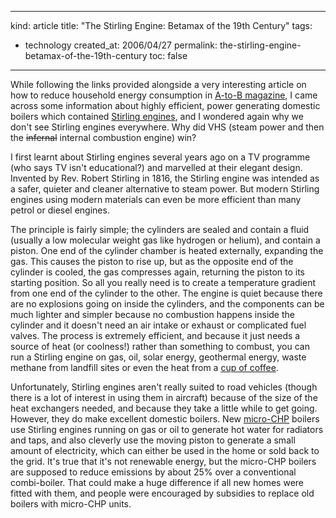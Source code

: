 -----
kind: article
title: "The Stirling Engine: Betamax of the 19th Century"
tags:
- technology
created_at: 2006/04/27
permalink: the-stirling-engine-betamax-of-the-19th-century
toc: false
-----

<p>While following the links provided alongside a very interesting article on how to reduce household energy consumption in <a href="http://atob.org.uk/">A-to-B magazine</a>, I came across some information about highly efficient, power generating domestic boilers which contained <a href="http://en.wikipedia.org/wiki/Stirling_engine">Stirling engines</a>, and I wondered again why we don't see Stirling engines everywhere. Why did VHS (steam power and then the <del>infernal</del> internal combustion engine) win?</p>

<p>I first learnt about Stirling engines several years ago on a TV programme (who says TV isn't educational?) and marvelled at their elegant design. Invented by Rev. Robert Stirling in 1816, the Stirling engine was intended as a safer, quieter and cleaner alternative to steam power. But modern Stirling engines using modern materials can even be more efficient than many petrol or diesel engines.</p>


<p>The principle is fairly simple; the cylinders are sealed and contain a fluid (usually a low molecular weight gas like hydrogen or helium), and contain a piston. One end of the cylinder chamber is heated externally, expanding the gas. This causes the piston to rise up, but as the opposite end of the cylinder is cooled, the gas compresses again, returning the piston to its starting position. So all you really need is to create a temperature gradient from one end of the cylinder to the other. The engine is quiet because there are no explosions going on inside the cylinders, and the components can be much lighter and simpler because no combustion happens inside the cylinder and it doesn't need an air intake or exhaust or complicated fuel valves. The process is extremely efficient, and because it just needs a source of heat (or coolness!) rather than something to combust, you can run a Stirling engine on gas, oil, solar energy, geothermal energy, waste methane from landfill sites or even the heat from a <a href="http://www.stirlingengine.com/ecommerce/product.tcl?usca_p=t&product_id=21">cup of coffee</a>.</p>

<p>Unfortunately, Stirling engines aren't really suited to road vehicles (though there is a lot of interest in using them in aircraft) because of the size of the heat exchangers needed, and because they take a little while to get going. However, they do make excellent domestic boilers. New <a href="http://www.micropower.co.uk/about/mchp.html">micro-CHP</a> boilers use Stirling engines running on gas or oil to generate hot water for radiators and taps, and also cleverly use the moving piston to generate a small amount of electricity, which can either be used in the home or sold back to the grid. It's true that it's not renewable energy, but the micro-CHP boilers are supposed to reduce emissions by about 25% over a conventional combi-boiler. That could make a huge difference if all new homes were fitted with them, and people were encouraged by subsidies to replace old boilers with micro-CHP units.</p>

